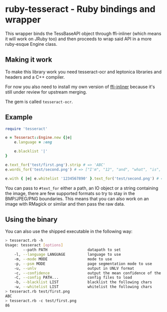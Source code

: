 ruby-tesseract - Ruby bindings and wrapper
==========================================
This wrapper binds the TessBaseAPI object through ffi-inliner (which means it will work on JRuby too)
and then proceeds to wrap said API in a more ruby-esque Engine class.

Making it work
--------------
To make this library work you need tesseract-ocr and leptonica libraries and headers and a C++ compiler.

For now you also need to install my own version of [ffi-inliner](https://github.com/meh/ffi-inliner)
because it's still under review for upstream merging.

The gem is called `tesseract-ocr`.

Example
-------

```ruby
require 'tesseract'

e = Tesseract::Engine.new {|e|
	e.language = :eng

	e.blacklist '|'
}

e.text_for('test/first.png').strip # => 'ABC'
e.words_for('test/second.png') # => ["I'm", "12", "and", "what", "is", "this.", "INSTALL", "GENTOO", "OH", "HAI", "1234"]

e.with { |e| e.whitelist '1234567890' }.text_for('test/second.png') # => "11111 12 3116 1111113115111151\n11157411 6511700\n014 11141 1234\n\n"
```

You can pass to `#text_for` either a path, an IO object or a string containing the image,
there are few supported formats so try to stay in the BMP/JPEG/PNG boundaries. This means
that you can also work on an image with RMagick or similar and then pass the raw data.

Using the binary
----------------
You can also use the shipped executable in the following way:

```bash
> tesseract.rb -h
Usage: tesseract [options]
        --path PATH                  datapath to set
    -l, --language LANGUAGE          language to use
    -m, --mode MODE                  mode to use
    -p, --psm MODE                   page segmentation mode to use
    -u, --unlv                       output in UNLV format
    -c, --confidence                 output the mean confidence of the recognition
    -C, --config PATH...             config files to load
    -b, --blacklist LIST             blacklist the following chars
    -w, --whitelist LIST             whitelist the following chars
> tesseract.rb test/first.png 
ABC
> tesseract.rb -c test/first.png 
86
```
